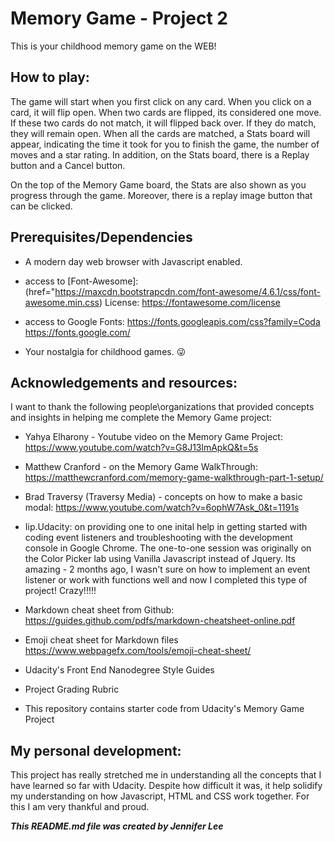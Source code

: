 # Memory Game - Project 2
This is your childhood memory game on the WEB!  

## How to play:
The game will start when you first click on any card.  When you click on a card, it will flip open.  When two cards are flipped, its considered one move.  If these two cards do not match, it will flipped back over.  If they do match, they will remain open.  When all the cards are matched, a Stats board will appear, indicating the time it took for you to finish the game, the number of moves and a star rating. In addition, on the Stats board, there is a Replay button and a Cancel button.


On the top of the Memory Game board, the Stats are also shown as you progress through the game.  Moreover, there is a replay image button that can be clicked.



## Prerequisites/Dependencies
* A modern day web browser with Javascript enabled.

* access to [Font-Awesome]: (href="https://maxcdn.bootstrapcdn.com/font-awesome/4.6.1/css/font-awesome.min.css)
License: https://fontawesome.com/license

* access to Google Fonts:
https://fonts.googleapis.com/css?family=Coda
https://fonts.google.com/

* Your nostalgia for childhood games.  :stuck_out_tongue_winking_eye:



## Acknowledgements and resources:
I want to thank the following people\organizations that provided concepts and insights in helping me complete the Memory Game project:

* Yahya Elharony - Youtube video on the Memory Game Project:
https://www.youtube.com/watch?v=G8J13lmApkQ&t=5s

* Matthew Cranford - on the Memory Game WalkThrough:
https://matthewcranford.com/memory-game-walkthrough-part-1-setup/

* Brad Traversy (Traversy Media) - concepts on how to make a basic modal:
https://www.youtube.com/watch?v=6ophW7Ask_0&t=1191s

* Iip.Udacity: on providing one to one inital help in getting started with coding event listeners and troubleshooting with the development console in Google Chrome. The one-to-one session was originally on the Color Picker lab using Vanilla Javascript instead of Jquery. Its amazing - 2 months ago, I wasn't sure on how to implement an event listener or work with functions well and now I completed this type of project!  Crazy!!!!!

* Markdown cheat sheet from Github:
https://guides.github.com/pdfs/markdown-cheatsheet-online.pdf

* Emoji cheat sheet for Markdown files
https://www.webpagefx.com/tools/emoji-cheat-sheet/

* Udacity's Front End Nanodegree Style Guides

* Project Grading Rubric

* This repository contains starter code from Udacity's Memory Game Project


## My personal development:
This project has really stretched me in understanding all the concepts that I have learned so far with Udacity.  Despite how difficult it was, it help solidify my understanding on how Javascript, HTML and CSS work together. For this I am very thankful and proud. 



**_This README.md file was created by Jennifer Lee_**